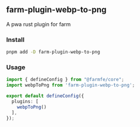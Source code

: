 ## farm-plugin-webp-to-png

A pwa rust plugin for farm

### Install

```bash
pnpm add -D farm-plugin-webp-to-png
```

### Usage

```ts
import { defineConfig } from "@farmfe/core";
import webpToPng from 'farm-plugin-webp-to-png';

export default defineConfig({
  plugins: [
    webpToPng()
  ],
});
```
